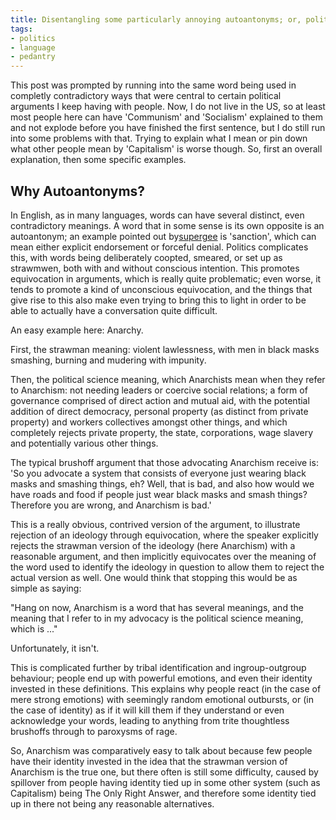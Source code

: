 ```yaml
---
title: Disentangling some particularly annoying autoantonyms; or, politics, the mind killer
tags:
- politics
- language
- pedantry
---
```


This post was prompted by running into the same word being used in completly contradictory ways that were central to certain political arguments I keep having with people. Now, I do not live in the US, so at least most people here can have 'Communism' and 'Socialism' explained to them and not explode before you have finished the first sentence, but I do still run into some problems with that. Trying to explain what I mean or pin down what other people mean by 'Capitalism' is worse though. So, first an overall explanation, then some specific examples.

Why Autoantonyms?
-----------------

In English, as in many languages, words can have several distinct, even contradictory meanings. A word that in some sense is its own opposite is an autoantonym; an example pointed out by[supergee](http://supergee.livejournal.com/2645438.html) is 'sanction', which can mean either explicit endorsement or forceful denial. Politics complicates this, with words being deliberately coopted, smeared, or set up as strawmwen, both with and without conscious intention. This promotes equivocation in arguments, which is really quite problematic; even worse, it tends to promote a kind of unconscious equivocation, and the things that give rise to this also make even trying to bring this to light in order to be able to actually have a conversation quite difficult.

An easy example here: Anarchy.

First, the strawman meaning: violent lawlessness, with men in black masks smashing, burning and mudering with impunity.

Then, the political science meaning, which Anarchists mean when they refer to Anarchism: not needing leaders or coercive social relations; a form of governance comprised of direct action and mutual aid, with the potential addition of direct democracy, personal property (as distinct from private property) and workers collectives amongst other things, and which completely rejects private property, the state, corporations, wage slavery and potentially various other things.

The typical brushoff argument that those advocating Anarchism receive is: 'So you advocate a system that consists of everyone just wearing black masks and smashing things, eh? Well, that is bad, and also how would we have roads and food if people just wear black masks and smash things? Therefore you are wrong, and Anarchism is bad.'

This is a really obvious, contrived version of the argument, to illustrate rejection of an ideology through equivocation, where the speaker explicitly rejects the strawman version of the ideology (here Anarchism) with a reasonable argument, and then implicitly equivocates over the meaning of the word used to identify the ideology in question to allow them to reject the actual version as well. One would think that stopping this would be as simple as saying:

"Hang on now, Anarchism is a word that has several meanings, and the meaning that I refer to in my advocacy is the political science meaning, which is ..."

Unfortunately, it isn't.

This is complicated further by tribal identification and ingroup-outgroup behaviour; people end up with powerful emotions, and even their identity invested in these definitions. This explains why people react (in the case of mere strong emotions) with seemingly random emotional outbursts, or (in the case of identity) as if it will kill them if they understand or even acknowledge your words, leading to anything from trite thoughtless brushoffs through to paroxysms of rage.

So, Anarchism was comparatively easy to talk about because few people have their identity invested in the idea that the strawman version of Anarchism is the true one, but there often is still some difficulty, caused by spillover from people having identity tied up in some other system (such as Capitalism) being The Only Right Answer, and therefore some identity tied up in there not being any reasonable alternatives.

